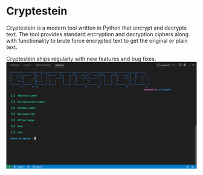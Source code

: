# Cryptestein
Cryptestein is a modern tool written in Python that encrypt and decrypts text.
The tool provides standard encryption and decryption ciphers along with functionality to brute force encrypted text to get the original or plain text.

Cryptestein ships regularly with new features and bug fixes.
![Cryptestein_Screenshot](docs/images/Screenshot_1.png)
